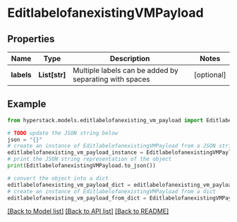 # EditlabelofanexistingVMPayload


## Properties

Name | Type | Description | Notes
------------ | ------------- | ------------- | -------------
**labels** | **List[str]** | Multiple labels can be added by separating with spaces | [optional] 

## Example

```python
from hyperstack.models.editlabelofanexisting_vm_payload import EditlabelofanexistingVMPayload

# TODO update the JSON string below
json = "{}"
# create an instance of EditlabelofanexistingVMPayload from a JSON string
editlabelofanexisting_vm_payload_instance = EditlabelofanexistingVMPayload.from_json(json)
# print the JSON string representation of the object
print(EditlabelofanexistingVMPayload.to_json())

# convert the object into a dict
editlabelofanexisting_vm_payload_dict = editlabelofanexisting_vm_payload_instance.to_dict()
# create an instance of EditlabelofanexistingVMPayload from a dict
editlabelofanexisting_vm_payload_from_dict = EditlabelofanexistingVMPayload.from_dict(editlabelofanexisting_vm_payload_dict)
```
[[Back to Model list]](../README.md#documentation-for-models) [[Back to API list]](../README.md#documentation-for-api-endpoints) [[Back to README]](../README.md)


